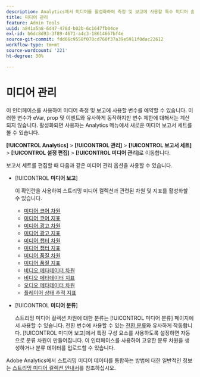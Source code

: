 ```yaml
---
description: Analytics에서 미디어를 활성화하여 측정 및 보고에 사용할 특수 미디어 솔루션 변수 세트를 예약할 수 있습니다.
title: 미디어 관리
feature: Admin Tools
uuid: a841a5a8-6d47-478d-b02b-6c1647fb04ce
exl-id: b6dc8d93-3f89-4671-a4c3-18614667bf4e
source-git-commit: fdd66c9558f070cd760f37a39e5911f0dac22612
workflow-type: tm+mt
source-wordcount: '221'
ht-degree: 30%

---
```


# 미디어 관리

이 인터페이스를 사용하여 미디어 측정 및 보고에 사용할 변수를 예약할 수 있습니다. 이러한 변수가 eVar, prop 및 이벤트와 유사하게 동작하지만 변수 제한에 대해서는 계산되지 않습니다. 활성화되면 사용자는 Analytics 메뉴에서 새로운 미디어 보고서 세트를 볼 수 있습니다.

**[!UICONTROL Analytics]** > **[!UICONTROL 관리]** > **[!UICONTROL 보고서 세트]** > **[!UICONTROL 설정 편집]** > **[!UICONTROL 미디어 관리]**&#x200B;로 이동합니다.

보고서 세트를 편집할 때 다음과 같은 미디어 관리 옵션을 사용할 수 있습니다.

* [!UICONTROL **미디어 보고**]

  이 확인란을 사용하여 스트리밍 미디어 컬렉션과 관련된 차원 및 지표를 활성화할 수 있습니다.

   * [미디어 코어 차원](/help/components/dimensions/sm-core.md)
   * [미디어 코어 지표](/help/components/metrics/sm-core.md)
   * [미디어 광고 차원](/help/components/dimensions/sm-ads.md)
   * [미디어 광고 지표](/help/components/metrics/sm-ads.md)
   * [미디어 챕터 차원](/help/components/dimensions/sm-chapters.md)
   * [미디어 챕터 지표](/help/components/metrics/sm-chapters.md)
   * [미디어 품질 차원](/help/components/dimensions/sm-quality.md)
   * [미디어 품질 지표](/help/components/metrics/sm-quality.md)
   * [비디오 메타데이터 차원](/help/components/dimensions/sm-video-metadata.md)
   * [비디오 메타데이터 지표](/help/components/metrics/sm-video-metadata.md)
   * [오디오 메타데이터 차원](/help/components/dimensions/sm-audio-metadata.md)
   * [플레이어 상태 추적 지표](/help/components/metrics/sm-player-state.md)

* [!UICONTROL **미디어 분류**]

  스트리밍 미디어 컬렉션 차원에 대한 분류는 [!UICONTROL 미디어 분류] 페이지에서 사용할 수 있습니다. 전환 변수에 사용할 수 있는 [전환 분류](/help/admin/admin/c-manage-report-suites/c-edit-report-suites/conversion-var-admin/conversion-classifications.md)와 유사하게 작동합니다. [!UICONTROL 미디어 보고]에서 특정 구성 요소를 사용하도록 설정하면 자동으로 분류 차원이 만들어집니다. 이 인터페이스를 사용하여 고유한 분류 차원을 생성하거나 분류 데이터를 업로드할 수 있습니다.

Adobe Analytics에서 스트리밍 미디어 데이터를 통합하는 방법에 대한 일반적인 정보는 [스트리밍 미디어 컬렉션 안내서](https://experienceleague.adobe.com/ko/docs/media-analytics/using/media-overview)를 참조하십시오.
